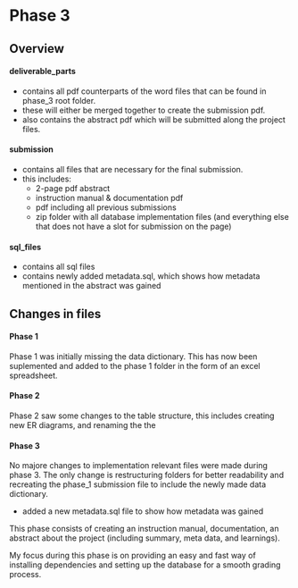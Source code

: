 # Phase 3 

## Overview

#### deliverable_parts
- contains all pdf counterparts of the word files that can be found in phase_3 root folder.
- these will either be merged together to create the submission pdf.
- also contains the abstract pdf which will be submitted along the project files. 

#### submission
- contains all files that are necessary for the final submission.
- this includes:
    - 2-page pdf abstract
    - instruction manual & documentation pdf
    - pdf including all previous submissions
    - zip folder with all database implementation files (and everything else that does not have a slot for submission on the page)

#### sql_files
- contains all sql files
- contains newly added metadata.sql, which shows how metadata mentioned in the abstract was gained

## Changes in files
#### Phase 1
Phase 1 was initially missing the data dictionary. This has now been suplemented and added to the phase 1 folder in the form of an excel spreadsheet.

#### Phase 2
Phase 2 saw some changes to the table structure, this includes creating new ER diagrams, and renaming the the

#### Phase 3
No majore changes to implementation relevant files were made during phase 3. The only change is restructuring folders for better readability and recreating the phase_1 submission file to include the newly made data dictionary.

- added a new metadata.sql file to show how metadata was gained

This phase consists of creating an instruction manual, documentation, an abstract about the project (including summary, meta data, and learnings).

My focus during this phase is on providing an easy and fast way of installing dependencies and setting up the database for a smooth grading process.